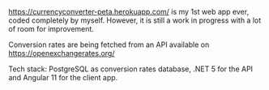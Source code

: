 https://currencyconverter-peta.herokuapp.com/ is my 1st web app ever, coded completely by myself. 
However, it is still a work in progress with a lot of room for improvement.

Conversion rates are being fetched from an API available on https://openexchangerates.org/

Tech stack: PostgreSQL as conversion rates database, .NET 5 for the API and Angular 11 for the client app.

